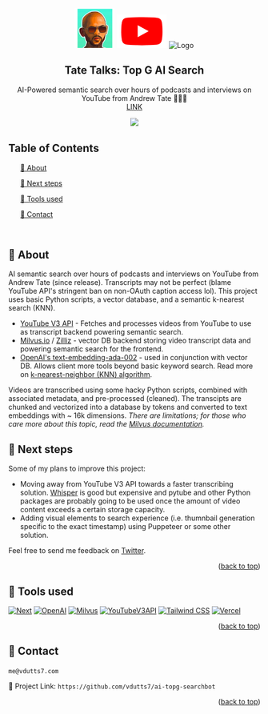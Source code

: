 <!-- PROJECT LOGO -->
<br />
<div align="center">
    <img src="https://github.com/vdutts7/dump/blob/main/tate-talks-1.jpeg" alt="Logo" width="80" height="80">
    <img src="https://github.com/vdutts7/dump/blob/main/youtube-logo.png" alt="Logo" width="100" height="67">
    <img src="thttps://github.com/vdutts7/dump/blob/main/openai-logo.png" alt="Logo" width="67" height="67">
  
  </a>
  <h2 align="center">Tate Talks: Top G AI Search </h2> <p align="center"> AI-Powered semantic search over hours of podcasts and interviews on YouTube from Andrew Tate 🚬💸💬  
<br /> <a href=https://tate-talks.vercel.app/>LINK</a>  </p> </div> <p align="center"> <img src="https://github.com/vdutts7/dump/blob/main/tate-talks-2.gif"/> </p>  


<!-- TABLE OF CONTENTS -->
## Table of Contents
  <ol>
    <a href="#about">📝 About</a>
        <ul>
        </ul>
    <a href="#next-steps">🚀 Next steps</a> 
       <ul>
        </ul>
    <a href="#tools-used">🔧 Tools used</a>
        <ul>
        </ul>
    <a href="#contact">👤 Contact</a>
  </ol>
<br />

<!-- ABOUT -->
## 📝 About

AI semantic search over hours of podcasts and interviews on YouTube from Andrew Tate (since release). Transcripts may not be perfect (blame YouTube API's stringent ban on non-OAuth caption access lol).
This project uses basic Python scripts, a vector database, and a semantic k-nearest search (KNN).  

- [YouTube V3 API](https://developers.google.com/youtube/v3) - Fetches and processes videos from YouTube to use as transcript backend powering semantic search.
- [Milvus.io](https://milvus.io/) / [Zilliz](https://zilliz.com/) - vector DB backend storing video transcript data and powering semantic search for the frontend.
- [OpenAI's text-embedding-ada-002](https://openai.com/blog/new-and-improved-embedding-model/) - used in conjunction with vector DB. Allows client more tools beyond basic keyword search. 
Read more on [k-nearest-neighbor (KNN) algorithm](https://en.wikipedia.org//wiki/K-nearest_neighbors_algorithm).

Videos are transcribed using some hacky Python scripts, combined with associated metadata, and pre-processed (cleaned). The transcipts are chunked and vectorized into a database by tokens and converted to text embeddings with ~ 16k dimensions. <i>There are limitations; for those who care more about this topic, read the [Milvus documentation](https://milvus.io/docs/limitations.md#Dimensions-of-a-vector).</i>
   

## 🚀 Next steps

Some of my plans to improve this project:
- Moving away from YouTube V3 API towards a faster transcribing solution. [Whisper](https://openai.com/research/whisper) is good but expensive and pytube and other Python packages are probably going to be used once the amount of video content exceeds a certain storage capacity.
- Adding visual elements to search experience (i.e. thumnbail generation specific to the exact timestamp) using Puppeteer or some other solution.

Feel free to send me feedback on [Twitter](https://twitter.com/vdutts7).

<p align="right">(<a href="#readme-top">back to top</a>)</p>


<!-- BUILT WITH -->
## 🔧 Tools used
[![Next][Next]][Next-url]
[![OpenAI][OpenAI]][OpenAI-url]
[![Milvus][Milvus]][Milvus-url]
[![YouTubeV3API][YouTubeV3API]][YouTubeV3API-url]
[![Tailwind CSS][TailwindCSS]][TailwindCSS-url]
[![Vercel][Vercel]][Vercel-url]

<p align="right">(<a href="#readme-top">back to top</a>)</p>


<!-- CONTACT -->
## 👤 Contact

`me@vdutts7.com` 

🔗 Project Link: `https://github.com/vdutts7/ai-topg-searchbot`

<p align="right">(<a href="#readme-top">back to top</a>)</p>


<!-- MARKDOWN LINKS & IMAGES -->
<!-- https://www.markdownguide.org/basic-syntax/#reference-style-links -->

[Python]: https://img.shields.io/badge/python-3670A0?style=for-the-badge&logo=python&logoColor=ffdd54
[Python-url]: https://www.python.org/

[Next]: https://img.shields.io/badge/next.js-000000?style=for-the-badge&logo=nextdotjs&logoColor=white
[Next-url]: https://nextjs.org/

[YouTubeV3API]: https://img.shields.io/badge/YouTube_V3_API-DD0031?style=for-the-badge&logo=https://github.com/vdutts7/ai-topg-searchbot/blob/main/public/youtube.png&color=ffffff
[YouTubeV3API-url]: https://developers.google.com/youtube/v3

[TailwindCSS]: https://img.shields.io/badge/Tailwind_CSS-38B2AC?style=for-the-badge&logo=tailwind-css&logoColor=skyblue&color=0A192F
[TailwindCSS-url]: https://tailwindcss.com/

[OpenAI]: https://img.shields.io/badge/OpenAI%20ada--002%20GPT-0058A0?style=for-the-badge&logo=openai&logoColor=white&color=4aa481
[OpenAI-url]: https://openai.com/

[Milvus]: https://img.shields.io/badge/Milvus-DD0031?style=for-the-badge&logo=https://github.com/vdutts7/ai-topg-searchbot/blob/main/public/milvus.png&color=00d5ff
[Milvus-url]: https://milvus.io/

[TypeScript]: https://img.shields.io/badge/TypeScript-007ACC?style=for-the-badge&logo=typescript&logoColor=white
[Typescript-url]: https://www.typescriptlang.org/

[Vercel]: https://img.shields.io/badge/Vercel-FFFFFF?style=for-the-badge&logo=Vercel&logoColor=white&color=black
[Vercel-url]: https://Vercel.com/

